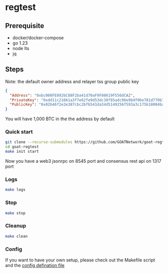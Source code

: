 # regtest

## Prerequisite

- docker/docker-compose
- go 1.23
- node lts
- jq

## Steps

Note: the default owner address and relayer tss group public key

```json
{
  "Address": "0xbc000FE892bC88F2ba41d70aF9F80619F556dCA2",
  "PrivateKey": "0xdd11c21661a3f7e62fe9d53dc38f85adc96e9bdf0be781d770b7789c545e107f",
  "PublicKey": "0x02b46f2e2e387cbc2bfb541da34d5149256f593a3c175b18004ba21db23d2b8c24"
}
```

You will have 1,000 BTC in the the address by default

### Quick start

```sh
git clone --recurse-submodules https://github.com/GOATNetwork/goat-regtest.git
cd goat-regtest
make init start
```

Now you have a web3 jsonrpc on 8545 port and consensus rest api on 1317 port

### Logs

```sh
make logs
```

### Stop

```sh
make stop
```

### Cleanup

```sh
make clean
```

### Config

If you want to have your own setup, please check out the Makefile script and the [config defination file](https://github.com/GOATNetwork/goat-contracts/blob/main/task/deploy/param.ts)
